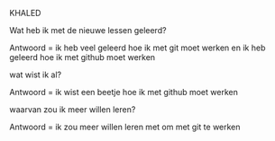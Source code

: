 KHALED

Wat heb ik met de nieuwe lessen geleerd?

Antwoord = ik heb veel geleerd hoe ik met git moet werken en ik heb geleerd hoe ik met github moet werken


wat wist ik al?

Antwoord = ik wist een beetje hoe ik met github moet werken


waarvan zou ik meer willen leren?

Antwoord = ik zou meer willen leren met om met git te werken

